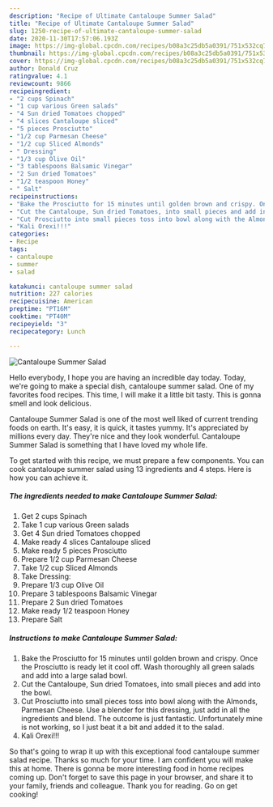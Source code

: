 ```yaml
---
description: "Recipe of Ultimate Cantaloupe Summer Salad"
title: "Recipe of Ultimate Cantaloupe Summer Salad"
slug: 1250-recipe-of-ultimate-cantaloupe-summer-salad
date: 2020-11-30T17:57:06.193Z
image: https://img-global.cpcdn.com/recipes/b08a3c25db5a0391/751x532cq70/cantaloupe-summer-salad-recipe-main-photo.jpg
thumbnail: https://img-global.cpcdn.com/recipes/b08a3c25db5a0391/751x532cq70/cantaloupe-summer-salad-recipe-main-photo.jpg
cover: https://img-global.cpcdn.com/recipes/b08a3c25db5a0391/751x532cq70/cantaloupe-summer-salad-recipe-main-photo.jpg
author: Donald Cruz
ratingvalue: 4.1
reviewcount: 9866
recipeingredient:
- "2 cups Spinach"
- "1 cup various Green salads"
- "4 Sun dried Tomatoes chopped"
- "4 slices Cantaloupe sliced"
- "5 pieces Prosciutto"
- "1/2 cup Parmesan Cheese"
- "1/2 cup Sliced Almonds"
- " Dressing"
- "1/3 cup Olive Oil"
- "3 tablespoons Balsamic Vinegar"
- "2 Sun dried Tomatoes"
- "1/2 teaspoon Honey"
- " Salt"
recipeinstructions:
- "Bake the Prosciutto for 15 minutes until golden brown and crispy. Once the Prosciutto is ready let it cool off. Wash thoroughly all green salads and add into a large salad bowl."
- "Cut the Cantaloupe, Sun dried Tomatoes, into small pieces and add into the bowl."
- "Cut Prosciutto into small pieces toss into bowl along with the Almonds, Parmesan Cheese. Use a blender for this dressing, just add in all the ingredients and blend. The outcome is just fantastic. Unfortunately mine is not working, so I just beat it a bit and added it to the salad."
- "Kali Orexi!!!"
categories:
- Recipe
tags:
- cantaloupe
- summer
- salad

katakunci: cantaloupe summer salad 
nutrition: 227 calories
recipecuisine: American
preptime: "PT16M"
cooktime: "PT40M"
recipeyield: "3"
recipecategory: Lunch

---
```



![Cantaloupe Summer Salad](https://img-global.cpcdn.com/recipes/b08a3c25db5a0391/751x532cq70/cantaloupe-summer-salad-recipe-main-photo.jpg)

Hello everybody, I hope you are having an incredible day today. Today, we're going to make a special dish, cantaloupe summer salad. One of my favorites food recipes. This time, I will make it a little bit tasty. This is gonna smell and look delicious.

Cantaloupe Summer Salad is one of the most well liked of current trending foods on earth. It's easy, it is quick, it tastes yummy. It's appreciated by millions every day. They're nice and they look wonderful. Cantaloupe Summer Salad is something that I have loved my whole life.




To get started with this recipe, we must prepare a few components. You can cook cantaloupe summer salad using 13 ingredients and 4 steps. Here is how you can achieve it.

<!--inarticleads1-->

##### The ingredients needed to make Cantaloupe Summer Salad:

1. Get 2 cups Spinach
1. Take 1 cup various Green salads
1. Get 4 Sun dried Tomatoes chopped
1. Make ready 4 slices Cantaloupe sliced
1. Make ready 5 pieces Prosciutto
1. Prepare 1/2 cup Parmesan Cheese
1. Take 1/2 cup Sliced Almonds
1. Take  Dressing:
1. Prepare 1/3 cup Olive Oil
1. Prepare 3 tablespoons Balsamic Vinegar
1. Prepare 2 Sun dried Tomatoes
1. Make ready 1/2 teaspoon Honey
1. Prepare  Salt




<!--inarticleads2-->

##### Instructions to make Cantaloupe Summer Salad:

1. Bake the Prosciutto for 15 minutes until golden brown and crispy. Once the Prosciutto is ready let it cool off. Wash thoroughly all green salads and add into a large salad bowl.
1. Cut the Cantaloupe, Sun dried Tomatoes, into small pieces and add into the bowl.
1. Cut Prosciutto into small pieces toss into bowl along with the Almonds, Parmesan Cheese. Use a blender for this dressing, just add in all the ingredients and blend. The outcome is just fantastic. Unfortunately mine is not working, so I just beat it a bit and added it to the salad.
1. Kali Orexi!!!




So that's going to wrap it up with this exceptional food cantaloupe summer salad recipe. Thanks so much for your time. I am confident you will make this at home. There is gonna be more interesting food in home recipes coming up. Don't forget to save this page in your browser, and share it to your family, friends and colleague. Thank you for reading. Go on get cooking!
